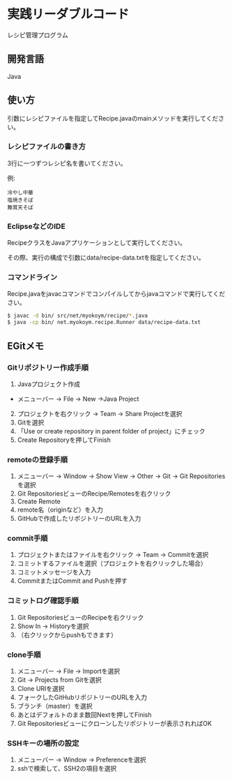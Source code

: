 # 実践リーダブルコード

レシピ管理プログラム

## 開発言語

Java

## 使い方

引数にレシピファイルを指定してRecipe.javaのmainメソッドを実行してください。

### レシピファイルの書き方

3行に一つずつレシピ名を書いてください。

例:

```
冷やし中華
塩焼きそば
舞茸天そば
```

### EclipseなどのIDE

RecipeクラスをJavaアプリケーションとして実行してください。

その際、実行の構成で引数にdata/recipe-data.txtを指定してください。

### コマンドライン

Recipe.javaをjavacコマンドでコンパイルしてからjavaコマンドで実行してください。

```bash
$ javac -d bin/ src/net/myokoym/recipe/*.java
$ java -cp bin/ net.myokoym.recipe.Runner data/recipe-data.txt
```

## EGitメモ

### Gitリポジトリー作成手順

1. Javaプロジェクト作成
  * メニューバー -> File -> New ->Java Project
2. プロジェクトを右クリック -> Team -> Share Projectを選択
3. Gitを選択
4. 「Use or create repository in parent folder of project」にチェック
5. Create Repositoryを押してFinish

### remoteの登録手順

1. メニューバー -> Window -> Show View -> Other -> Git -> Git Repositoriesを選択
2. Git RepositoriesビューのRecipe/Remotesを右クリック
3. Create Remote
4. remote名（originなど）を入力
5. GitHubで作成したリポジトリーのURLを入力

### commit手順

1. プロジェクトまたはファイルを右クリック -> Team -> Commitを選択
2. コミットするファイルを選択（プロジェクトを右クリックした場合）
3. コミットメッセージを入力
4. CommitまたはCommit and Pushを押す

### コミットログ確認手順

1. Git RepositoriesビューのRecipeを右クリック
2. Show In -> Historyを選択
3. （右クリックからpushもできます）

### clone手順

1. メニューバー -> File -> Importを選択
2. Git -> Projects from Gitを選択
3. Clone URIを選択
4. フォークしたGitHubリポジトリーのURLを入力
5. ブランチ（master）を選択
6. あとはデフォルトのまま数回Nextを押してFinish
7. Git Repositoriesビューにクローンしたリポジトリーが表示されればOK

### SSHキーの場所の設定

1. メニューバー -> Window -> Preferenceを選択
2. sshで検索して、SSH2の項目を選択

